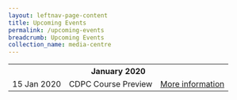 ```yaml
---
layout: leftnav-page-content
title: Upcoming Events
permalink: /upcoming-events
breadcrumb: Upcoming Events
collection_name: media-centre
---
```

<table>
  <tr>
    <th colspan=3>January 2020</th>
  </tr>
  <tr>
    <td>15 Jan 2020</td>
    <td>CDPC Course Preview</td>
    <td><a href="https://gems.gevme.com/jan-2020-cdpc-course-preview-39620283" target="_blank">More information</a></td>
  </tr>
</table>
